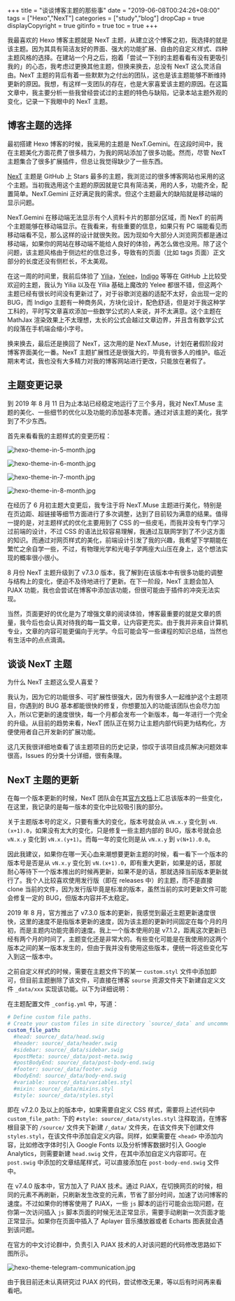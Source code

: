 +++
title = "谈谈博客主题的那些事"
date = "2019-06-08T00:24:26+08:00"
tags = ["Hexo","NexT"] 
categories = ["study","blog"]
dropCap = true
displayCopyright = true
gitinfo = true
toc = true
+++

我最喜欢的 Hexo 博客主题就是 NexT 主题，从建立这个博客之初，我选择的就是该主题。因为其具有简洁友好的界面、强大的功能扩展、自由的自定义样式、四种主题风格的选择。在建站一个月之后，抱着「尝试一下别的主题看看有没有更吸引我的」的心态，我考虑过更换其他主题，但换来换去，总没有 NexT 这么灵活自由。NexT 主题的背后有着一些默默为之付出的团队，这也是该主题能够不断维持更新的原因。我想，有这样一支团队的存在，也是大家喜爱该主题的原因。在这篇文章中，我主要分析一些我曾经尝试过的主题的特色与缺陷，记录本站主题外观的变化，记录一下我眼中的 NexT 主题。

## 博客主题的选择

最初搭建 Hexo 博客的时候，我采用的主题是 NexT.Gemini。在这段时间中，我在主题美化方面花费了很多精力，为我的网站添加了很多功能。然而，尽管 NexT 主题集合了很多扩展插件，但总让我觉得缺少了一些东西。

[NexT](https://github.com/theme-next/hexo-theme-next) 主题是 GitHub 上 Stars 最多的主题，我浏览过的很多博客网站也采用的这个主题。当初我选用这个主题的原因就是它具有简洁美，用的人多，功能齐全，配置简单。NexT.Gemini 正好满足我的需求。但这个主题最大的缺陷就是移动端的显示问题。

NexT.Gemini 在移动端无法显示有个人资料卡片的那部分区域，而 NexT 的前两个主题能够在移动端显示。在我看来，有些重要的信息，如果只有 PC 端能看见而移动端看不见，那么这样的设计就很失败。因为现如今大部分人浏览网页都是通过移动端，如果你的网站在移动端不能给人良好的体验，再怎么做也没用。除了这个问题，该主题风格由于侧边栏的信息过多，导致有的页面（比如  tags 页面）正文部分的长度还没有侧栏长，不太美观。

在这一周的时间里，我前后体验了 [Yilia](https://github.com/litten/hexo-theme-yilia)，[Yelee](https://github.com/MOxFIVE/hexo-theme-yelee)，[Indigo](https://github.com/yscoder/hexo-theme-indigo) 等等在 GitHub 上比较受欢迎的主题，我认为 Yilia 以及在 Yilia 基础上魔改的 Yelee 都很不错，但这两个主题已经有很长时间没有更新过了，对于谷歌浏览器的适配不太好，会出现一定的 BUG，而 Indigo 主题有一种商务风，方块化设计，配色舒适，但是对于我这种学工科的，平时写文章喜欢添加一些数学公式的人来说，并不太满意。这个主题在 MathJax 渲染效果上不太理想，太长的公式会越过文章边界，并且含有数学公式的段落在手机端会缩小字号。

换来换去，最后还是换回了 NexT，这次用的是 NexT.Muse，计划在暑假阶段对博客界面美化一番。NexT 主题扩展性还是很强大的，毕竟有很多人的维护。临近期末考试，我也没有大多精力对我的博客网站进行更改，只能放在暑假了。

## 主题变更记录

到 2019 年 8 月 11 日为止本站已经稳定地运行了三个多月，我对 NexT.Muse 主题的美化、一些细节的优化以及功能的添加基本完善。通过对该主题的美化，我学到了不少东西。

首先来看看我的主题样式的变更历程：

![hexo-theme-in-5-month.jpg](/images/hexo-theme-in-5-month.jpg "5 月")

![hexo-theme-in-6-month.jpg](/images/hexo-theme-in-6-month.jpg "6 月")

![hexo-theme-in-7-month.jpg](/images/hexo-theme-in-7-month.jpg "7 月")

![hexo-theme-in-8-month.jpg](/images/hexo-theme-in-8-month.jpg "8 月")

在经历了 6 月初主题大变更后，我专注于将 NexT.Muse 主题进行美化，特别是在页边距、超链接等细节方面进行了多次调整，达到了目前较为满意的结果。值得一提的是，对主题样式的优化主要用到了 CSS 的一些皮毛，而我并没有专门学习过前端的设计，不过 CSS 的语法比较容易理解，我通过互联网学到了不少这方面的知识。而通过对网页样式的美化，前端设计引发了我的兴趣，我希望下学期能在繁忙之余自学一些，不过，有物理光学和光电子学两座大山压在身上，这个想法实现的概率很小很小。

8 月份 NexT 主题升级到了 v7.3.0 版本，我了解到在该版本中有很多功能的调整与结构上的变化，便迫不及待地进行了更新。在下一阶段，NexT 主题会加入 PJAX 功能，我也会尝试在博客中添加该功能，但很可能由于插件的冲突无法实现。

当然，页面更好的优化是为了增强文章的阅读体验，博客最重要的就是文章的质量，我今后也会认真对待我的每一篇文章，让内容更充实。由于我并非来自计算机专业，文章的内容可能更偏向于光学。今后可能会写一些课程的知识总结，当然也有生活中的点点滴滴。

## 谈谈 NexT 主题

为什么 NexT 主题这么受人喜爱？

我认为，因为它的功能很多、可扩展性很强大，因为有很多人一起维护这个主题项目，你遇到的 BUG 基本都能很快的修复，你想要加入的功能该团队也会尽力加入，所以它更新的速度很快，每一个月都会发布一个新版本，每一年进行一个完全的升级。从目前的趋势来看，NexT 团队正在努力让主题内部代码更为结构化，方便使用者自己开发新的扩展功能。

这几天我很详细地查看了该主题项目的历史记录，惊叹于该项目成员解决问题效率很高，Issues 的分类十分详细，很有条理。

## NexT 主题的更新

在每一个版本更新的时候，NexT 团队会在其[官方文档](https://theme-next.org/)上汇总该版本的一些变化，在这里，我记录的是每一版本的变化中比较吸引我的部分。

关于主题版本号的定义，只要有重大的变化，版本号就会从 `vN.x.y` 变化到 `vN.(x+1).0`，如果没有太大的变化，只是修复一些主题内部的 BUG，版本号就会总 `vN.x.y` 变化到 `vN.x.(y+1)`。而每一年的变化则是从 `vN.x.y` 到 `v(N+1).0.0`。

因此我建议，如果你在哪一天心血来潮想要更新主题的时候，看一看下一个版本的版本号是否是从 `vN.x.y` 变化到 `vN.(x+1).0`，即有重大更新，如果是的话，那就耐心等待下一个版本推出的时候再更新，如果不是的话，那就选择当前版本更新就行了。我个人比较喜欢使用发行版（即在 releases 中）的主题，而不是直接 clone 当前的文件，因为发行版毕竟是标准的版本，虽然当前的实时更新文件可能会修复一定的 BUG，但版本内容并不太稳定。

2019 年 8 月，官方推出了 v7.3.0 版本的更新，我感觉到最近主题更新速度很快，这里的速度不是指版本更新的速度，因为该主题的更新时间固定在每个月的月初，而是主题内功能完善的速度。我上一个版本使用的是 v7.1.2，距离这次更新已经有两个月的时间了，主题变化还是非常大的。有些变化可能是在我使用的这两个版本之间的某一版本发生的，但由于我并没有使用这些版本，便统一将这些变化写入到这一版本中。

之前自定义样式的时候，需要在主题文件下的某一 `custom.styl` 文件中添加即可，但目前主题删除了该文件，可直接在博客 `sourse` 资源文件夹下新建自定义文件 `_data/xxx` 实现该功能。以下为详细说明：

在主题配置文件 `_config.yml` 中，写道：

```yml
# Define custom file paths.
# Create your custom files in site directory `source/_data` and uncomment needed files below.
custom_file_path:
  #head: source/_data/head.swig
  #header: source/_data/header.swig
  #sidebar: source/_data/sidebar.swig
  #postMeta: source/_data/post-meta.swig
  #postBodyEnd: source/_data/post-body-end.swig
  #footer: source/_data/footer.swig
  #bodyEnd: source/_data/body-end.swig
  #variable: source/_data/variables.styl
  #mixin: source/_data/mixins.styl
  #style: source/_data/styles.styl
```

即在 v7.2.0 及以上的版本中，如果需要自定义 CSS 样式，需要将上述代码中 `custom_file_path:` 下的 `#style: source/_data/styles.styl` 注释取消，在博客根目录下的 `/source/` 文件夹下新建 `/_data/` 文件夹，在该文件夹下创建文件 `styles.styl`，在该文件中添加自定义内容。同样，如果需要在 `<head>` 中添加内容，比如修改字体时引入 Google Fonts 以及分析博客数据时引入 Google Analytics，则需要新建 `head.swig` 文件，在其中添加自定义内容即可。在 `post.swig` 中添加的文章结尾样式，可以直接添加在 `post-body-end.swig` 文件中。

在 v7.4.0 版本中，官方加入了 PJAX 技术。通过 PJAX，在切换网页的时候，相同的元素不再刷新，只刷新发生改变的元素，节省了部分时间，加速了访问博客的速度。不过如果你的博客使用了 PJAX，一些 `js` 脚本的运行可能会出现问题，在你第一次访问插入 `js` 脚本页面的时候无法正常显示，需要手动刷新一次页面才能正常显示。如果你在页面中插入了 Aplayer 音乐播放器或者 Echarts 图表就会遇到该问题。

在官方的中文讨论群中，负责引入 PJAX 技术的人对该问题的代码修改思路如下图所示。

![hexo-theme-telegram-communication.jpg](/images/hexo-theme-telegram-communication.jpg)

由于我目前还未认真研究过 PJAX 的代码，尝试修改无果，等以后有时间再来看看吧。